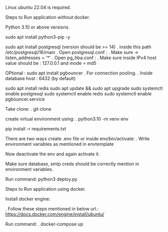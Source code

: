 Linux ubuntu 22.04 is required.

Steps to Run application without docker. 

Python 3.10 or above versions.

sudo apt install python3-pip -y

sudo apt install postgresql (version should be >= 14)
   . inside this path /etc/postgresql/16/main
   . Open postgresql.conf : 
      . Make sure -> listen_addresses = '*'
    . Open pg_hba.conf :
      . Make sure inside IPv4 host value should be : 127.0.0.1 and mode = md5 

OPtional : sudo apt install pgbouncer
    . For connection pooling.
    . Inside database host : 6432 (by default)

sudo apt install redis
sudo apt update && sudo apt upgrade
sudo systemctl enable postgresql
sudo systemctl enable redis
sudo systemctl enable pgbouncer.service


Take clone: 
   . git clone <url>

create virtual environment using:
 . python3.10 -m venv env

pip install -r requirements.txt

There are two ways create .env file or inside env/bin/activate:
  . Write environment variables as mentioned in envtemplate

Now deactivate the env and again activate it.

Make sure database, smtp creds should be correctly mention in environment variables.

Run command: 
python3 deploy.py


Steps to Run application using docker.

Install docker engine:

  . Follow these steps mentioned in below url.:
  https://docs.docker.com/engine/install/ubuntu/

Run command:
  . docker-compose up
